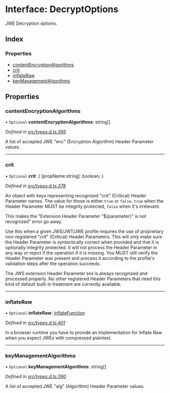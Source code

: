 # Interface: DecryptOptions

JWE Decryption options.

## Index

### Properties

* [contentEncryptionAlgorithms](_types_d_.decryptoptions.md#contentencryptionalgorithms)
* [crit](_types_d_.decryptoptions.md#crit)
* [inflateRaw](_types_d_.decryptoptions.md#inflateraw)
* [keyManagementAlgorithms](_types_d_.decryptoptions.md#keymanagementalgorithms)

## Properties

### contentEncryptionAlgorithms

• `Optional` **contentEncryptionAlgorithms**: string[]

*Defined in [src/types.d.ts:395](https://github.com/panva/jose/blob/v3.5.0/src/types.d.ts#L395)*

A list of accepted JWE "enc" (Encryption Algorithm) Header Parameter values.

___

### crit

• `Optional` **crit**: { [propName:string]: boolean;  }

*Defined in [src/types.d.ts:378](https://github.com/panva/jose/blob/v3.5.0/src/types.d.ts#L378)*

An object with keys representing recognized "crit" (Critical) Header Parameter
names. The value for those is either `true` or `false`. `true` when the
Header Parameter MUST be integrity protected, `false` when it's irrelevant.

This makes the "Extension Header Parameter "${parameter}" is not recognized"
error go away.

Use this when a given JWS/JWT/JWE profile requires the use of proprietary
non-registered "crit" (Critical) Header Parameters. This will only make sure
the Header Parameter is syntactically correct when provided and that it is
optionally integrity protected. It will not process the Header Parameter in
any way or reject if the operation if it is missing. You MUST still
verify the Header Parameter was present and process it according to the
profile's validation steps after the operation succeeds.

The JWS extension Header Parameter `b64` is always recognized and processed
properly. No other registered Header Parameters that need this kind of
default built-in treatment are currently available.

___

### inflateRaw

• `Optional` **inflateRaw**: [InflateFunction](_types_d_.inflatefunction.md)

*Defined in [src/types.d.ts:401](https://github.com/panva/jose/blob/v3.5.0/src/types.d.ts#L401)*

In a browser runtime you have to provide an implementation for Inflate Raw
when you expect JWEs with compressed plaintext.

___

### keyManagementAlgorithms

• `Optional` **keyManagementAlgorithms**: string[]

*Defined in [src/types.d.ts:390](https://github.com/panva/jose/blob/v3.5.0/src/types.d.ts#L390)*

A list of accepted JWE "alg" (Algorithm) Header Parameter values.
